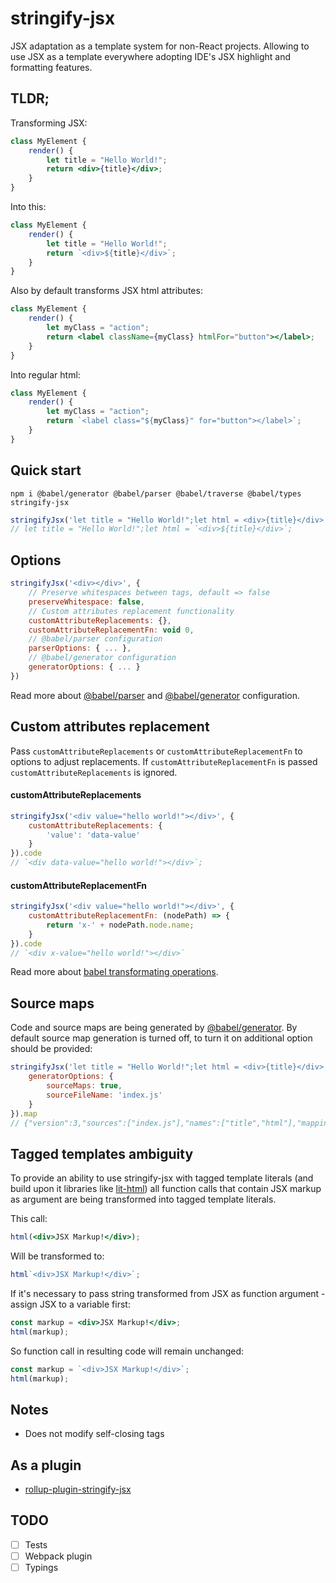 # stringify-jsx
JSX adaptation as a template system for non-React projects. Allowing to use JSX as a template everywhere adopting IDE's JSX highlight and formatting features.

## TLDR;
Transforming JSX:
```jsx harmony
class MyElement {
    render() {
        let title = "Hello World!";
        return <div>{title}</div>;
    }
}
```
Into this:
```js
class MyElement {
    render() {
        let title = "Hello World!";
        return `<div>${title}</div>`;
    }
}
```

Also by default transforms JSX html attributes:
```jsx harmony
class MyElement {
    render() {
        let myClass = "action";
        return <label className={myClass} htmlFor="button"></label>;
    }
}
```
Into regular html:
```js
class MyElement {
    render() {
        let myClass = "action";
        return `<label class="${myClass}" for="button"></label>`;
    }
}
```

## Quick start
```
npm i @babel/generator @babel/parser @babel/traverse @babel/types stringify-jsx
```
```js
stringifyJsx('let title = "Hello World!";let html = <div>{title}</div>;').code
// let title = "Hello World!";let html = `<div>${title}</div>`;
```

## Options
```js
stringifyJsx('<div></div>', {
    // Preserve whitespaces between tags, default => false
    preserveWhitespace: false,
    // Custom attributes replacement functionality 
    customAttributeReplacements: {},
    customAttributeReplacementFn: void 0,
    // @babel/parser configuration
    parserOptions: { ... },
    // @babel/generator configuration
    generatorOptions: { ... }
})
```
Read more about [@babel/parser](https://babeljs.io/docs/en/babel-parser#options) and [@babel/generator](https://babeljs.io/docs/en/babel-generator#options) configuration.

## Custom attributes replacement
Pass ``customAttributeReplacements`` or ``customAttributeReplacementFn`` to options to adjust replacements. If ``customAttributeReplacementFn`` is passed ``customAttributeReplacements`` is ignored.

#### customAttributeReplacements
```js
stringifyJsx('<div value="hello world!"></div>', {
    customAttributeReplacements: {
        'value': 'data-value'
    }
}).code
// `<div data-value="hello world!"></div>`;
```

#### customAttributeReplacementFn
```js
stringifyJsx('<div value="hello world!"></div>', {
    customAttributeReplacementFn: (nodePath) => {
        return 'x-' + nodePath.node.name;
    }
}).code
// `<div x-value="hello world!"></div>`
```
Read more about [babel transformating operations](https://github.com/jamiebuilds/babel-handbook/blob/master/translations/en/plugin-handbook.md#transformation-operations).

## Source maps
Code and source maps are being generated by [@babel/generator](https://babeljs.io/docs/en/babel-generator). By default source map generation is turned off, to turn it on additional option should be provided:
```js
stringifyJsx('let title = "Hello World!";let html = <div>{title}</div>;', {
    generatorOptions: {
        sourceMaps: true,
        sourceFileName: 'index.js'
    }
}).map
// {"version":3,"sources":["index.js"],"names":["title","html"],"mappings":"AAAA,IAAIA,KAAK,GAAG,cAAZ;AAA2B,IAAIC,IAAI,wBAAR","sourcesContent":["let title = \"Hello World!\";let html = <div>{title}</div>;"]}
```

## Tagged templates ambiguity
To provide an ability to use stringify-jsx with tagged template literals (and build upon it libraries like [lit-html](https://lit-html.polymer-project.org/)) all function calls that contain JSX markup as argument are being transformed into tagged template literals.

This call:
```jsx harmony
html(<div>JSX Markup!</div>);
```
Will be transformed to:
```js
html`<div>JSX Markup!</div>`; 
```
If it's necessary to pass string transformed from JSX as function argument - assign JSX to a variable first:
```jsx harmony
const markup = <div>JSX Markup!</div>;
html(markup);
```  
So function call in resulting code will remain unchanged:
```js
const markup = `<div>JSX Markup!</div>`;
html(markup);
``` 

## Notes
* Does not modify self-closing tags 

## As a plugin
* [rollup-plugin-stringify-jsx](https://github.com/TargetTaiga/rollup-plugin-stringify-jsx)

## TODO
- [ ] Tests
- [ ] Webpack plugin
- [ ] Typings
